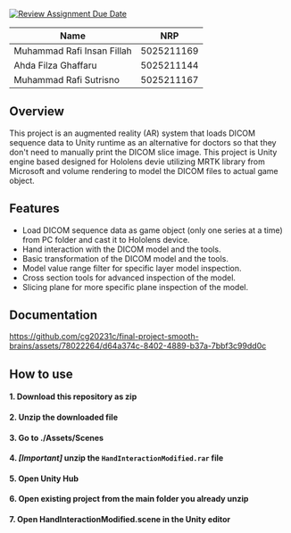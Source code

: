 [![Review Assignment Due Date](https://classroom.github.com/assets/deadline-readme-button-24ddc0f5d75046c5622901739e7c5dd533143b0c8e959d652212380cedb1ea36.svg)](https://classroom.github.com/a/p3tAls-C)

| Name      | NRP |
| ----------- | ----------- |
| Muhammad Rafi Insan Fillah      | 5025211169       |
| Ahda Filza Ghaffaru   | 5025211144        |
| Muhammad Rafi Sutrisno   | 5025211167        |

## Overview

This project is an augmented reality (AR) system that loads DICOM sequence data to Unity runtime as an alternative for doctors so that they don't need to manually print the DICOM slice image. This project is Unity engine based designed for Hololens devie utilizing MRTK library from Microsoft and volume rendering to model the DICOM files to actual game object. 

## Features

- Load DICOM sequence data as game object (only one series at a time) from PC folder and cast it to Hololens device.
- Hand interaction with the DICOM model and the tools.
- Basic transformation of the DICOM model and the tools.
- Model value range filter for specific layer model inspection.
- Cross section tools for advanced inspection of the model.
- Slicing plane for more specific plane inspection of the model.

## Documentation

https://github.com/cg20231c/final-project-smooth-brains/assets/78022264/d64a374c-8402-4889-b37a-7bbf3c99dd0c

## How to use
#### 1. Download this repository as zip
#### 2. Unzip the downloaded file
#### 3. Go to ./Assets/Scenes
#### 4. *[Important]* unzip the `HandInteractionModified.rar` file
#### 5. Open Unity Hub
#### 6. Open existing project from the main folder you already unzip
#### 7. Open HandInteractionModified.scene in the Unity editor
